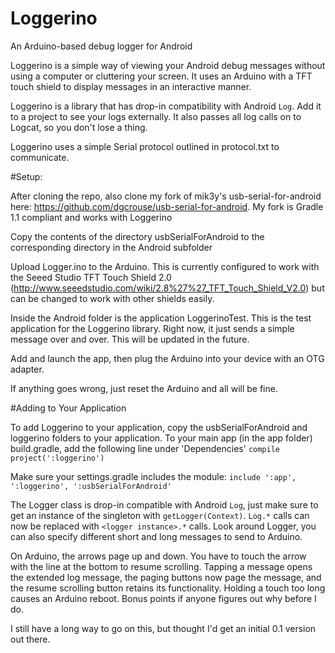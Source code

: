 # Loggerino
An Arduino-based debug logger for Android

Loggerino is a simple way of viewing your Android debug messages without using a computer or cluttering your screen. It uses an Arduino with a TFT touch shield to display messages in an interactive manner.

Loggerino is a library that has drop-in compatibility with Android `Log`. Add it to a project to see your logs externally. It also passes all log calls on to Logcat, so you don't lose a thing.

Loggerino uses a simple Serial protocol outlined in protocol.txt to communicate.

#Setup:

After cloning the repo, also clone my fork of mik3y's usb-serial-for-android here: https://github.com/dgcrouse/usb-serial-for-android. My fork is Gradle 1.1 compliant and works with Loggerino

Copy the contents of the directory usbSerialForAndroid to the corresponding directory in the Android subfolder

Upload Logger.ino to the Arduino. This is currently configured to work with the Seeed Studio TFT Touch Shield 2.0 (http://www.seeedstudio.com/wiki/2.8%27%27_TFT_Touch_Shield_V2.0) but can be changed to work with other shields easily.

Inside the Android folder is the application LoggerinoTest. This is the test application for the Loggerino library. Right now, it just sends a simple message over and over. This will be updated in the future.

Add and launch the app, then plug the Arduino into your device with an OTG adapter.

If anything goes wrong, just reset the Arduino and all will be fine.

#Adding to Your Application

To add Loggerino to your application, copy the usbSerialForAndroid and loggerino folders to your application. To your main app (in the app folder) build.gradle, add the following line under 'Dependencies'
    `compile project(':loggerino')`

Make sure your settings.gradle includes the module:
    `include ':app', ':loggerino', ':usbSerialForAndroid'`

The Logger class is drop-in compatible with Android `Log`, just make sure to get an instance of the singleton with `getLogger(Context)`. `Log.*` calls can now be replaced with `<logger instance>.*` calls. Look around Logger, you can also specify different short and long messages to send to Arduino.

On Arduino, the arrows page up and down. You have to touch the arrow with the line at the bottom to resume scrolling. Tapping a message opens the extended log message, the paging buttons now page the message, and the resume scrolling button retains its functionality. Holding a touch too long causes an Arduino reboot. Bonus points if anyone figures out why before I do.

I still have a long way to go on this, but thought I'd get an initial 0.1 version out there.